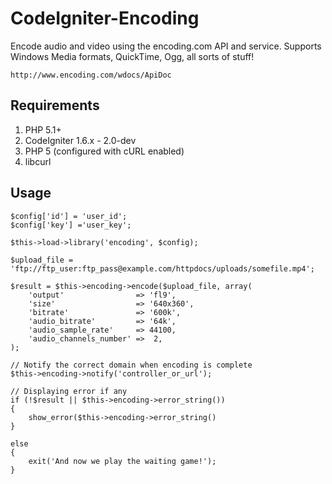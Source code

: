 CodeIgniter-Encoding
====================

Encode audio and video using the encoding.com API and service. Supports
Windows Media formats, QuickTime, Ogg, all sorts of stuff!

	http://www.encoding.com/wdocs/ApiDoc


Requirements
------------

1. PHP 5.1+
2. CodeIgniter 1.6.x - 2.0-dev
3. PHP 5 (configured with cURL enabled)
4. libcurl


Usage
-----

	$config['id'] = 'user_id';
	$config['key'] ='user_key';
	
	$this->load->library('encoding', $config);

	$upload_file = 'ftp://ftp_user:ftp_pass@example.com/httpdocs/uploads/somefile.mp4';

	$result = $this->encoding->encode($upload_file, array(
		'output' 				=> 'fl9',
		'size' 					=> '640x360',
		'bitrate' 				=> '600k',
		'audio_bitrate' 		=> '64k',
		'audio_sample_rate' 	=> 44100,
		'audio_channels_number' =>  2,
	);

	// Notify the correct domain when encoding is complete
	$this->encoding->notify('controller_or_url');

	// Displaying error if any
	if (!$result || $this->encoding->error_string())
	{
		show_error($this->encoding->error_string()
	}

	else
	{
		exit('And now we play the waiting game!');
	}